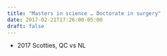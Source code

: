 ```yaml
---
title: "Masters in science … Doctorate in surgery"
date: 2017-02-21T17:26:00-05:00
draft: false
---
```

- 2017 Scotties, QC vs NL